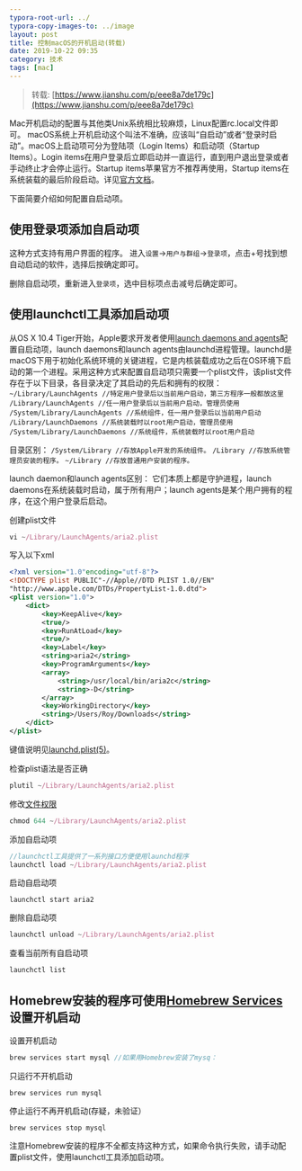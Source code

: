 ```yaml
---
typora-root-url: ../
typora-copy-images-to: ../image
layout: post
title: 控制macOS的开机启动(转载)
date: 2019-10-22 09:35
category: 技术
tags: [mac]
---
```


> 转载: [https://www.jianshu.com/p/eee8a7de179c](https://www.jianshu.com/p/eee8a7de179c)

Mac开机启动的配置与其他类Unix系统相比较麻烦，Linux配置rc.local文件即可。
macOS系统上开机启动这个叫法不准确，应该叫“自启动”或者“登录时启动”。macOS上启动项可分为登陆项（Login Items）和启动项（Startup Items）。Login items在用户登录后立即启动并一直运行，直到用户退出登录或者手动终止才会停止运行。Startup items苹果官方不推荐再使用，Startup items在系统装载的最后阶段启动。详见[官方文档](https://link.jianshu.com/?t=https%3A%2F%2Fdeveloper.apple.com%2Flibrary%2Fcontent%2Fdocumentation%2FMacOSX%2FConceptual%2FBPSystemStartup%2FChapters%2FIntroduction.html%23%2F%2Fapple_ref%2Fdoc%2Fuid%2F10000172i-SW1-SW1)。

下面简要介绍如何配置自启动项。

## 使用登录项添加自启动项

这种方式支持有用户界面的程序。
进入`设置`->`用户与群组`->`登录项`，点击+号找到想自动启动的软件，选择后按确定即可。

删除自启动项，重新进入`登录项`，选中目标项点击减号后确定即可。

## 使用launchctl工具添加启动项

从OS X 10.4 Tiger开始，Apple要求开发者使用[launch daemons and agents](https://link.jianshu.com/?t=https%3A%2F%2Fdeveloper.apple.com%2Flibrary%2Fmac%2Fdocumentation%2FMacOSX%2FConceptual%2FBPSystemStartup%2FChapters%2FCreatingLaunchdJobs.html)配置自启动项，launch daemons和launch agents由launchd进程管理。launchd是macOS下用于初始化系统环境的关键进程，它是内核装载成功之后在OS环境下启动的第一个进程。采用这种方式来配置自启动项只需要一个plist文件，该plist文件存在于以下目录，各目录决定了其启动的先后和拥有的权限：
`~/Library/LaunchAgents //特定用户登录后以当前用户启动，第三方程序一般都放这里`
`/Library/LaunchAgents //任一用户登录后以当前用户启动，管理员使用`
`/System/Library/LaunchAgents //系统组件，任一用户登录后以当前用户启动`
`/Library/LaunchDaemons //系统装载时以root用户启动，管理员使用`
`/System/Library/LaunchDaemons //系统组件，系统装载时以root用户启动`

目录区别：
`/System/Library //存放Apple开发的系统组件。`
`/Library //存放系统管理员安装的程序。`
`~/Library //存放普通用户安装的程序。`

launch daemon和launch agents区别：
它们本质上都是守护进程，launch daemons在系统装载时启动，属于所有用户；launch agents是某个用户拥有的程序，在这个用户登录后启动。

创建plist文件

```jsx
vi ~/Library/LaunchAgents/aria2.plist
```

写入以下xml

```xml
<?xml version="1.0"encoding="utf-8"?>
<!DOCTYPE plist PUBLIC"-//Apple//DTD PLIST 1.0//EN"
"http://www.apple.com/DTDs/PropertyList-1.0.dtd">
<plist version="1.0">
    <dict>
        <key>KeepAlive</key>
        <true/>
        <key>RunAtLoad</key>
        <true/>
        <key>Label</key>
        <string>aria2</string>
        <key>ProgramArguments</key>
        <array>
            <string>/usr/local/bin/aria2c</string>
            <string>-D</string>
        </array>
        <key>WorkingDirectory</key>
        <string>/Users/Roy/Downloads</string>
    </dict>
</plist>
```

键值说明见[launchd.plist(5)](https://link.jianshu.com/?t=https://developer.apple.com/legacy/library/documentation/Darwin/Reference/ManPages/man5/launchd.plist.5.html#//apple_ref/doc/man/5/launchd.plist)。

检查plist语法是否正确

```jsx
plutil ~/Library/LaunchAgents/aria2.plist 
```

修改[文件权限](https://link.jianshu.com/?t=https%3A%2F%2Fss64.com%2Fbash%2Fchmod.html)

```jsx
chmod 644 ~/Library/LaunchAgents/aria2.plist
```

添加自启动项

```jsx
//launchctl工具提供了一系列接口方便使用launchd程序
launchctl load ~/Library/LaunchAgents/aria2.plist
```

启动自启动项

```undefined
launchctl start aria2
```

删除自启动项

```jsx
launchctl unload ~/Library/LaunchAgents/aria2.plist
```

查看当前所有自启动项

```cpp
launchctl list
```

## Homebrew安装的程序可使用[Homebrew Services](https://link.jianshu.com/?t=https%3A%2F%2Fgithub.com%2FHomebrew%2Fhomebrew-services)设置开机启动

设置开机启动

```cpp
brew services start mysql //如果用Homebrew安装了mysq：
```

只运行不开机启动

```undefined
brew services run mysql
```

停止运行不再开机启动(存疑，未验证）

```undefined
brew services stop mysql
```

注意Homebrew安装的程序不全都支持这种方式，如果命令执行失败，请手动配置plist文件，使用launchctl工具添加启动项。

